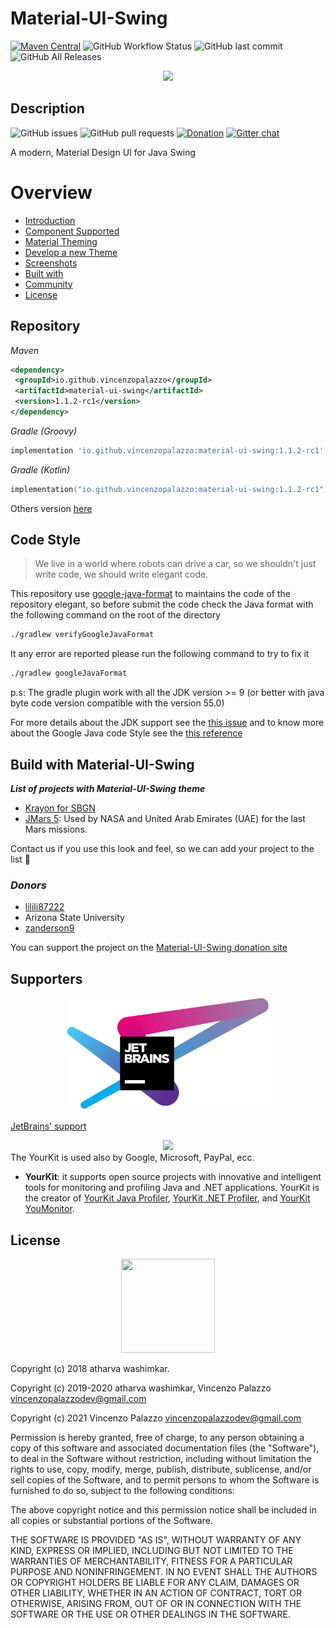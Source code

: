 # Material-UI-Swing
[![Maven Central](https://img.shields.io/maven-central/v/io.github.vincenzopalazzo/material-ui-swing?color=%237cc4f4&style=for-the-badge)](https://search.maven.org/search?q=g:%22io.github.vincenzopalazzo%22%20AND%20a:%22material-ui-swing%22)
![GitHub Workflow Status](https://img.shields.io/github/workflow/status/vincenzopalazzo/material-ui-swing/build?style=for-the-badge)
![GitHub last commit](https://img.shields.io/github/last-commit/vincenzopalazzo/material-ui-swing?color=%237cc4f4&style=for-the-badge)
![GitHub All Releases](https://img.shields.io/github/downloads/vincenzopalazzo/material-ui-swing/total?color=%234caf50&style=for-the-badge)

<div align="center">
<img src="https://raw.githubusercontent.com/vincenzopalazzo/material-ui-swing-donations/master/images/iconMaterialOfficial.png" />
</div>

## Description
![GitHub issues](https://img.shields.io/github/issues/vincenzopalazzo/material-ui-swing.svg?style=for-the-badge)
![GitHub pull requests](https://img.shields.io/github/issues-pr/vincenzopalazzo/material-ui-swing.svg?style=for-the-badge)
[![Donation](https://img.shields.io/website/http/material-ui-swing.github.io/material-ui-swing-donations.svg?style=for-the-badge&up_color=yellow&up_message=Donation)](https://material-ui-swing.github.io/material-ui-swing-donations)
[![Gitter chat](https://img.shields.io/gitter/room/vincenzopalazzo/material-ui-swing.svg?style=for-the-badge)](https://gitter.im/material-ui-swing/community?utm_source=badge&utm_medium=badge&utm_campaign=pr-badge)

A modern, Material Design UI for Java Swing

# Overview

- [Introduction](https://github.com/vincenzopalazzo/material-ui-swing/wiki/Introduction)
- [Component Supported](https://github.com/vincenzopalazzo/material-ui-swing/wiki/Component-Supported)
- [Material Theming](https://github.com/vincenzopalazzo/material-ui-swing/wiki)
- [Develop a new Theme](https://github.com/vincenzopalazzo/material-ui-swing/wiki)
- [Screenshots](https://github.com/vincenzopalazzo/material-ui-swing/wiki/Screenshots)
- [Built with](https://github.com/vincenzopalazzo/material-ui-swing/wiki/Built-with)
- [Community](https://gitter.im/material-ui-swing/community?utm_source=share-link&utm_medium=link&utm_campaign=share-link)
- [License](https://github.com/vincenzopalazzo/material-ui-swing/tree/development#license)

 ## Repository

 _Maven_
 ```xml
<dependency>
  <groupId>io.github.vincenzopalazzo</groupId>
  <artifactId>material-ui-swing</artifactId>
  <version>1.1.2-rc1</version>
</dependency>
 ```

 _Gradle (Groovy)_
```groovy
implementation 'io.github.vincenzopalazzo:material-ui-swing:1.1.2-rc1'
```

 _Gradle (Kotlin)_
```kotlin
implementation("io.github.vincenzopalazzo:material-ui-swing:1.1.2-rc1")
```

Others version [here](https://search.maven.org/artifact/io.github.vincenzopalazzo/material-ui-swing)

## Code Style
> We live in a world where robots can drive a car, so we shouldn't just write code, we should write elegant code.

This repository use [google-java-format](https://github.com/sherter/google-java-format-gradle-plugin) to maintains the code of the repository elegant, so
before submit the code check the Java format with the following command on the root of the directory

```bash
./gradlew verifyGoogleJavaFormat
```

It any error are reported please run the following command to try to fix it

```bash
./gradlew googleJavaFormat
```

p.s: The gradle plugin work with all the JDK version >= 9 (or better with java byte code version compatible with the version  55.0)

For more details about the JDK support see the [this issue](https://github.com/sherter/google-java-format-gradle-plugin/issues/58) 
and to know more about the Google Java code Style see the [this reference](https://google.github.io/styleguide/javaguide.html)

## Build with Material-UI-Swing
_**List of projects with Material-UI-Swing theme**_
- [Krayon for SBGN](https://github.com/wiese42/krayon4sbgn)
- [JMars 5](https://JMars.mars.asu.edu): Used by NASA and United Arab Emirates (UAE) for the last Mars missions.

Contact us if you use this look and feel, so we can add your project to the list 🙂

### _Donors_
- [lilili87222](https://github.com/lilili87222)
- Arizona State University
- [zanderson9](https://github.com/zanderson9)

You can support the project on the [Material-UI-Swing donation site](https://material-ui-swing.github.io/material-ui-swing-donations/)

## Supporters

<div align="center">
  <img src="docs/jetbrains-logos/jetbrains-variant-4.png" width="325" height="180"/>
</div>

[JetBrains' support](https://www.jetbrains.com/?from=material-ui-swing)

<div align="center">
  <img src="https://www.yourkit.com/images/yklogo.png"/>
</div>
The YourKit is used also by Google, Microsoft, PayPal, ecc.

- **YourKit**: it supports open source projects with innovative and intelligent tools
for monitoring and profiling Java and .NET applications.
YourKit is the creator of <a href="https://www.yourkit.com/java/profiler/">YourKit Java Profiler</a>,
<a href="https://www.yourkit.com/.net/profiler/">YourKit .NET Profiler</a>,
and <a href="https://www.yourkit.com/youmonitor/">YourKit YouMonitor</a>.

## License

<div align="center">
  <img src="https://opensource.org/files/osi_keyhole_300X300_90ppi_0.png" width="150" height="150"/>
</div>

Copyright (c) 2018 atharva washimkar.

Copyright (c) 2019-2020 atharva washimkar, Vincenzo Palazzo vincenzopalazzodev@gmail.com

Copyright (c) 2021 Vincenzo Palazzo vincenzopalazzodev@gmail.com

Permission is hereby granted, free of charge, to any person obtaining a copy of this software and associated documentation files (the "Software"), 
to deal in the Software without restriction, including without limitation the rights to use, copy, modify, merge, publish, distribute, 
sublicense, and/or sell copies of the Software, and to permit persons to whom the Software is furnished to do so, subject to the following conditions:

The above copyright notice and this permission notice shall be included in all copies or substantial portions of the Software.

THE SOFTWARE IS PROVIDED "AS IS", WITHOUT WARRANTY OF ANY KIND, EXPRESS OR IMPLIED, INCLUDING BUT NOT LIMITED TO THE WARRANTIES OF MERCHANTABILITY, 
FITNESS FOR A PARTICULAR PURPOSE AND NONINFRINGEMENT. IN NO EVENT SHALL THE AUTHORS OR COPYRIGHT HOLDERS BE LIABLE FOR ANY CLAIM, 
DAMAGES OR OTHER LIABILITY, WHETHER IN AN ACTION OF CONTRACT, TORT OR OTHERWISE, ARISING FROM, OUT OF OR IN CONNECTION WITH THE SOFTWARE OR THE USE 
OR OTHER DEALINGS IN THE SOFTWARE.

